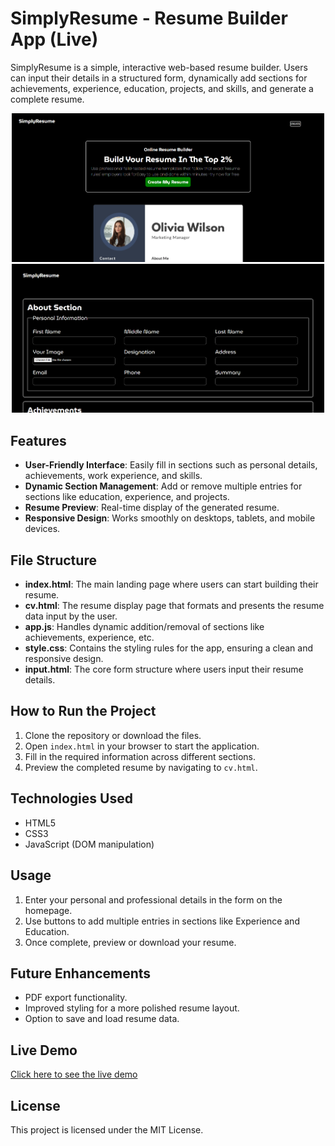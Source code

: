 # SimplyResume - Resume Builder App (Live)

SimplyResume is a simple, interactive web-based resume builder. Users can input their details in a structured form, dynamically add sections for achievements, experience, education, projects, and skills, and generate a complete resume.
<br>

<p align="center">
  <a href ="https://anugraheeth.github.io/Resume-Builder" >
  <img src="assets/images/Resume.png" width="500" />
  <img src = "assets/images/Resume 2.png" width = "500" />
  </a>
</p>

## Features
- **User-Friendly Interface**: Easily fill in sections such as personal details, achievements, work experience, and skills.
- **Dynamic Section Management**: Add or remove multiple entries for sections like education, experience, and projects.
- **Resume Preview**: Real-time display of the generated resume.
- **Responsive Design**: Works smoothly on desktops, tablets, and mobile devices.

## File Structure
- **index.html**: The main landing page where users can start building their resume.
- **cv.html**: The resume display page that formats and presents the resume data input by the user.
- **app.js**: Handles dynamic addition/removal of sections like achievements, experience, etc.
- **style.css**: Contains the styling rules for the app, ensuring a clean and responsive design.
- **input.html**: The core form structure where users input their resume details.

## How to Run the Project
1. Clone the repository or download the files.
2. Open `index.html` in your browser to start the application.
3. Fill in the required information across different sections.
4. Preview the completed resume by navigating to `cv.html`.

## Technologies Used
- HTML5
- CSS3
- JavaScript (DOM manipulation)

## Usage
1. Enter your personal and professional details in the form on the homepage.
2. Use buttons to add multiple entries in sections like Experience and Education.
3. Once complete, preview or download your resume.

## Future Enhancements
- PDF export functionality.
- Improved styling for a more polished resume layout.
- Option to save and load resume data.


## Live Demo

[Click here to see the live demo](https://anugraheeth.github.io/Resume-Builder/)
## License
This project is licensed under the MIT License.
